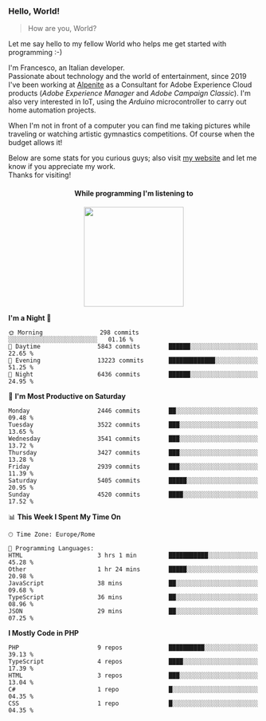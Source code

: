 ### Hello, World!

> How are you, World?

Let me say hello to my fellow World who helps me get started with programming :-)

I'm Francesco, an Italian developer.  
Passionate about technology and the world of entertainment, since 2019 I've been working at [Alpenite](https://www.alpenite.com) as a Consultant for Adobe Experience Cloud products (*Adobe Experience Manager* and *Adobe Campaign Classic*). I'm also very interested in IoT, using the *Arduino* microcontroller to carry out home automation projects.

When I'm not in front of a computer you can find me taking pictures while traveling or watching artistic gymnastics competitions. Of course when the budget allows it!

Below are some stats for you curious guys; also visit [my website](https://www.francescorega.eu) and let me know if you appreciate my work.  
Thanks for visiting!

<div align="center">
  <h4>While programming I'm listening to</h4>
  <a href="https://apps.francescorega.eu/now-playing/11147232609" target="_blank"><img src="https://apps.francescorega.eu/now-playing/11147232609" width="200"></a>
</div>

<!--START_SECTION:waka-->
**I'm a Night 🦉** 

```text
🌞 Morning                298 commits         ░░░░░░░░░░░░░░░░░░░░░░░░░   01.16 % 
🌆 Daytime                5843 commits        ██████░░░░░░░░░░░░░░░░░░░   22.65 % 
🌃 Evening                13223 commits       █████████████░░░░░░░░░░░░   51.25 % 
🌙 Night                  6436 commits        ██████░░░░░░░░░░░░░░░░░░░   24.95 % 
```
📅 **I'm Most Productive on Saturday** 

```text
Monday                   2446 commits        ██░░░░░░░░░░░░░░░░░░░░░░░   09.48 % 
Tuesday                  3522 commits        ███░░░░░░░░░░░░░░░░░░░░░░   13.65 % 
Wednesday                3541 commits        ███░░░░░░░░░░░░░░░░░░░░░░   13.72 % 
Thursday                 3427 commits        ███░░░░░░░░░░░░░░░░░░░░░░   13.28 % 
Friday                   2939 commits        ███░░░░░░░░░░░░░░░░░░░░░░   11.39 % 
Saturday                 5405 commits        █████░░░░░░░░░░░░░░░░░░░░   20.95 % 
Sunday                   4520 commits        ████░░░░░░░░░░░░░░░░░░░░░   17.52 % 
```


📊 **This Week I Spent My Time On** 

```text
🕑︎ Time Zone: Europe/Rome

💬 Programming Languages: 
HTML                     3 hrs 1 min         ███████████░░░░░░░░░░░░░░   45.28 % 
Other                    1 hr 24 mins        █████░░░░░░░░░░░░░░░░░░░░   20.98 % 
JavaScript               38 mins             ██░░░░░░░░░░░░░░░░░░░░░░░   09.68 % 
TypeScript               36 mins             ██░░░░░░░░░░░░░░░░░░░░░░░   08.96 % 
JSON                     29 mins             ██░░░░░░░░░░░░░░░░░░░░░░░   07.25 % 
```

**I Mostly Code in PHP** 

```text
PHP                      9 repos             ██████████░░░░░░░░░░░░░░░   39.13 % 
TypeScript               4 repos             ████░░░░░░░░░░░░░░░░░░░░░   17.39 % 
HTML                     3 repos             ███░░░░░░░░░░░░░░░░░░░░░░   13.04 % 
C#                       1 repo              █░░░░░░░░░░░░░░░░░░░░░░░░   04.35 % 
CSS                      1 repo              █░░░░░░░░░░░░░░░░░░░░░░░░   04.35 % 
```




<!--END_SECTION:waka-->
